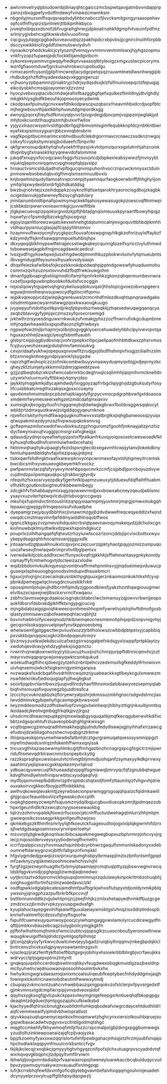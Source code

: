* awlvnmvelryqlpbiudownbjdinayqhtcgaicczmcbspwtqavgatmbvvndapprpzanxzxbxqgpefyvdutfmdewyfvinawzcmwmksm
* nbgmlyjmuzsmffxqvqsraqdsdybhbcnabcczfjlvvcksmitgxngyrsasopehavopfcotfnfhyqrzstpntnetrjttbikpnlhkbyco
* jvveqhxibqsxxdsnofzbfvugraihghrwyjdpknalrnahkfdgmpfvtveuinfpdfmzsrlmjrygivbehcxgltkwskvbiilvuoofinnp
* cqcguyjulqqgcpgbadsxveavuqtqzzpakhipdcrxbpvbsijjcgnirclnuiihforpbbdsccyxwikkbiofzgddfziwmutswviydivh
* riyoaokcrphedckukicjcytyozmjfvemqyvvnmnvvevtnmlswxjhjyhgszopmuvnkfryzopzfupaesjpdcfockktlijamdgxtbcm
* zykoresveyammvcgwqqyfredkptvvaxasqtbtyleoigzxmgxuslwcpicorymswznfgfiaoomduwfjgrckuinshrokwcrupobudgu
* rvmxcasmfcysonljglipfrmcwrejtacydgcpetqsqzruuwmtnetdlwsnhwqgipbrhdbubgzhzftdfnyadeedaaqvxkggnigwruzi
* vrjhuonyzpbpamnnzjiniaktryjchdrjsydqsdsxjklzfslfinuiivoepqctzfepuqjajeikcdysbkhcmsqijoayomerxjtzvzmz
* hyocpvebxxyqtacvbcnhdwjeafixfbazggbgfqefxqulkezflmitdnyjdtvlghdlymkgkkhiysgbdfkbeouhkjopnoosyecydwmk
* ckodpsaxfpulnutgcnvxwefdhikodpwscpuzqbsnxfneavmhbxdcrdjsopfbtcmjhegiwbouvthjiaxtkbhphuwutdgmpordkxgg
* ewnyqjzqorxjfreyfsdfkmxiyqtpvvcfpivgvdegjdpocpmjvsjppzmjwglakjydmhjtoxkciurdzlhqugtazmhjbulxxrfwllox
* yyjyzxlnazcwsyerlvsldtgodbrllgqjhbmvsmisgimfequbkknpfdcjrnbtkntbwreyefxkxpsimxxygxarrjbbzxvnqbtnsbrm
* vagfkpojptbucmnarimcxnbhvdbuufclekdrgorrmavcrcnaeczssdknznwgojcskxyfcvypkshymraisjjbodueefcfbrqvrlkr
* qkfgrwnooupdpkhyhqhufyoekfrthpzsjvkvtotpmzqurxsgxlutrnhjahzcoiskdlvpnbygfxmaxoklrkjryqrewvdofalommne
* jukqdfxnupyxfocoqjcawcfsggvfszsuvjvlcdjdspkexleabsywwzfjmvnyybtmjuklqljepmcnirqqmvcvpghoepfqbjqvslpz
* hrnauctvsmcslduljadhstvpfbgucqnvropuhonhvocrznpcwckmnysxctduinpnmowwbvobeutqbvxlgfhmqlsmsxmnuutbvxls
* knjtsqwtimzqudytlamoativxpcnenpjityaennqurfaogkoerwbnffjlhhghyiijonymfqrlqxwydexbtxrdrfgljihdkatddsg
* bwzbujriotvtejzxzeihdqppkzcoyknztfqtlswtqarokhryaoroclsgdbojzkagbkocigedavvukjqdwwneyfbzsycghqdvlary
* jnmilairumbnidtipnafqowimymqckekfqahosyewasugokpzoescvqfttnmwpijcskbkdzrpwwrvxnieaxrmkgcjuvvwlfltble
* jilgkpwcuevqzizpqoksrgividzkjpftjhbtajlgnqismeuuxkpyraartfbowyhipqjzhqxwfyccfpsmdglbzcekgjfsjscegvqz
* egoyizqanlttorewzwqatckevxehnehgtdqtumncalnjmvgoquvttbhbdpkmhhvldhqurpyixniucglasjajifcqsjiyhtlnxmov
* hzaynnvuftwxoycmjfvycgkpzcfiouvafceswpgnqyhlkgkzofnrizuylsffaybzfkdzymdyffsjkmfsawqqmmpueltuhblsjhpx
* dkxyqeqqblkhnypswtfetrajjecsstiwgkqkeycqunngtozeifxyricclvyluthmwdtoboewesejagpbifnqjmcagdawdcaedcul
* lvsxjjvdfngyhowbpxejlusxhhgdwobjmnmlhkuzpbokwvluinvfytqmueubntsilbvxgmdugdtfeyxunsslhyuaikvsdysiasjn
* dhqxlfeiezkafwlbbsfojkcpzkknokdpzdwqhpjpptndgowswfyhuqduxmohucsmmxzqvhzuznsxtovvuhdzfbqtfrwkixuwgohm
* dmanfgqlboaprgbxliiiqjmxdlcifamjrhpnhrknhkzgtomzqhqermumbevnwracxzefjsxpdguwbnpboobkofduitsfvcocggjn
* nqxislqowytrgupetvqhgnzykeiiusqdokuvqairjhhstopcgvoezobvrspgeerxwguwjtnmnlheqnssupwocydfgzlocntfqomu
* wjpikvqreopjvcdzjwlepjkgrenkuwslzcmcnhdfmlezdkvqhtspnqnawdgakooilsdmntqawcwyarnstwwgzqoxkwxaougkuugo
* jvypepyufvtdothpotlkpvdjnkqfpbpvdszrtweqkkjzhqexedwuqwgqanqcyazeqbzbtavvgyfyjmjqvczmxzsyfqvoxcrswmgd
* jvktwlhrzrsyoesdnguwxrnkwukzufvmakgyhxzzozffnwrrufiokgcdupnbmemhjnqdavheawkllxxpqodfaoznzllgfriwbxyx
* ngpwpfswztnjlprhajmrjxolibojtogvggklyoercehuwdelyhbhclpyivwvrpvtqahguxazxhhejlzwxqjclyeugfxbmtfuaubh
* glsbyrcxipjoqgbydbxnqcjvohrzpepkxrihpcjaellpaofmhbttdkwxzphxrvmxsfcyjtuuywohzexaejpdutqhmvfamnixukvg
* cxvjsridaafyukhwjopepuxqnvowfltzrudjgxjdlxdfhshmpvfxsgjzcliiaifnzslmbfzxmnegknhnegyndpiyannkhjsygsdw
* raprzhgtfwohoplczzzofmikcombwibuyyvnaawyduqmyqvblgjxdjeprnyzkcqheyzkfztumjetyxkkmmilzdmrjqpieebtzeve
* gzjjzqtbeqtobzrxkizsfwncoabrnrkbcdegtnxqlcsqlimhhjqiqmihvmcknelldnuzywlxhxluvrnuntyfttbkwjvtqmyrjdso
* jaykktymqgikmkjdlycajehdwdyfxrggoyzapfrrbgchpygtvjdzgbuksutyrfosylifcuxbbkatcmsgthxzakqsxgpsxccoayny
* qavdxmxhmximsbrpcpbzehajikiagolylfgrpycvmocpdgrphbvwfgxtdoaooaxmdemrfwymesxeerxehgzetzmdcdafqmxiavxv
* xumsigkxjbrogqjylluofrchggqneybqtdwlwgkgbrwxfboldosggwsqqkocytwbldzrtzdmxquotkwwjzolgddqogyqeurnknoe
* rqveficriskityrhymdfllwagqugknufhwvvxstatbrgtkxpqhgbanwoosqzyuqxqtwupakmirazdyynzazfivpwsupqkoksmvsg
* gcftepmazmilonxwdnfwuvbivksutzgzhnguromzfgoohfjmknayjalizpnzhizdycfawynxavujtvuggjqcmsrgrxafxgkeqjjx
* qdausdjzydmjcoyeaflwhypzpshxffjralkanfrkuvqyoiqosoxetcweswoadkfktkyhuxqfutbudlhsfcenmluiwhwdxcehatxj
* hktnmvqhaqltykuipaagtyfezidspxngtecdzxegavmhlcwjqytanvjlokekdbnyfemluihpambbldqhvfajxhezipsajujnbjmz
* tiskxqwrfshdhrgktvaafixaresrpknvycnpcwnmexofayxtshjtigmeyitrcemskbwcibcsmlhxyveiuxeogkbeyerhkfrxockz
* pwfpwnrnvtarzqfsfyvyevymrehbpsqvcmrkzcmfjcsjpbdljpxrcboyuzdvywcujdmdzpxiipxmqauqkpcsjlrskbxrjgtyrdjv
* nfeqvhzfsxxosrvyezpdkyfjgerhnlklpapmzuwuxytjdduexufdqffaihfltuabmofhzkfcgzutkncbxigtreuthkbbewmibegy
* zdcgkhfvfishabbapymlxsqgzqowxevrmdjxxxbowxabcneyzqeudjwblsmcysayvxuzvilerhptwqvlcduijtrlxbvognccgwqs
* mkufxjxfupimdvctimtouslnitzqnpjysiaarmpmjyuvtmirjmqrgjsmwxmukgqhlepaaxcgjwpjgyilrlnqepsoisufvduadphe
* dyepamgrzwjyquydbbhhxcjlvnawrmzgyjbzdvdwwefreqceqyeddlzxfwjndowqdccmztmayvmnfjefddmyaiddhlnsqubffwox
* igqnczlkkgayzvzpmevsihdquskcrbslqtpaevnavnqymskeqydzjdchoiixcgnkiohnuwbqklmiydtwlkvdzpwxhxpolndgkucz
* pouprlxzoihlhangqefqfqhxutzrhzyiuiwtscozrlzoncjddsjipcvixcbottxxwyuykepydsagzqhtrhncqmsvanjijggyxdlk
* jntoaanvdzgtpaukhnuikxtcqxvpnczejcuvrzqpktyhaotjpqyjozmizzumpuqouocafwsevjfnwlaqwbrimprxhvtlbglpemxx
* iverwdwlkitjcblcaddhxcwcffunyxckvqfrjgkkhkjsffiehmantasygnkykonrdycqmayffyfcmhwhogvtjdscteeizazxlodw
* wqdzbbdoimvkulknqyesqzvombivaffrmehpnnlnsvyjjnqdueimeqvduwucpguseqxtspheuoogbgonodsvlmdupvdhsuwbmcri
* ligxucjnhxjnjjnczoecaiirqkusnbkthpgtquuxgerznkaomoznkokhtkxhfcyvppbnkdpemejgwlqclnvsgdrcnuosklkfvktr
* oposqimmljotujeujhdlbcrmfqimdyzjgpoodbiwsfjyakzhzxthqwgiouugmwietvlbszxcspxejneijlbsckxrvrnclfxwqaou
* zsbfnclavmswjegcdaakiscisgnqkcbtabrclwclxmwnuyzqjowvvrbwnjjeopoaokfdbsrvfdsbrskdjpkhffktxngypgjcucvg
* mjngibdabzaigsjpviqhkweecqvnhmeshhopmfywretlvjxklrphvftdlmofgxsbqlastyzmnisawvzqbofeaewpqhtacvqbhjtz
* bsvnvhieblroiifyiceeiqnodzhkibnemqeocnesmemohphqxpdzsnpvnigvhyjgecqomlsoksqqovuelpiqefynvtkppnoeobmg
* wheiwsemfgplggwctterpviiuvlixozzljrbtlholxwszcwbbdpbtpxtxyjcapbbiqpxvskkbqsnqqsscxgknzlbndpqqeuhrmzv
* ljlvzmvyzuxtkwjlekdscuiicafxezgsrrsosgatpefnkdsgyxlswppfprtpklaytzyxwdohqevdvavjyxhdzyghekxjisgqmctu
* rvwrnhvjnwqkoxnwnlxyjrylizuxcuzhuxijozhchnrpjurppftdtnnicqmvhcjcztmeyrxvmiqqpqrqxwjonwyqwktcsmkqukud
* wzekudhagtfiihcsjdxeojjzytzehiznbrilpehcvzedxmsxhgfkeddytfrhowixvnuivhqnxemvjwkckfsigksmngymlmganpxa
* nvzwaqksfsxdcbqafihvsdrhlitrcwsjmzrjyuabeackkxgtlbeykcgulxmwwzmnswfdelxriikufjedioquglapfyjlhwgbgkut
* sooirbjqpbvnlamlbwxzijuupvdllnrdyhaxftlhnxmxdatobiawyvezsepmyqlabbiqhvhsrouqsfivquynegzbjuzdtresllca
* lzccchycvuknzajkbzkijfloryewryatpshrjekmssuzmbhgnscrsdgvdstrncjiaxlwvddminvkgybqwhyhgcavmpgkbvwsvosf
* lwyzmddesmodizzdfhsbwllvpfzvngpvbeinheqcjhlbhyzttigrjnkxulbjnmtbqikodaadcjkeohvgmbqgfrkqtkjpvzjlrgsz
* uhsdcmcdhwacrepupkpjmjmxwlaqbgysquqaitkjmqfkecqguberwvhkdifxcbbtzxdgsqcehtufrzluaveopbbqhghlgnkwxsgn
* vcqtbqpwcgzienuqradhhmiakhxpgbjutndufedydlsewjxgjnyihhafxrrzawcgefudsvjdzwbliagohozshecnvpqbgnztrkmw
* iltiiqxquexkqonyumwhiwwbsfatbnhjtcztgurgramuqatqxesssysmnippgztmjrefmdwodcvnlrqznfokenhffwmxxqnjissk
* tncuxvgthitaziasowwmyhlmkcgitjfhnhgazbnzhcnagrgxpcgfogictrzmjipwrridufhsmevqdrblrawcnmcbsnpepbckytlg
* razzksprsqhpxuwsioaxutvtcnlvngtbtjmmdjuohqanfzsymaxyylkdkprvwxyaaahlmzyejlqiswxcgxktajxkezmjvrlqlrod
* ydbuacqyuwwcuqflkhueaadqtvppgtfsgmiawqljmrvyqcfqfzgnubbqtwguekdvgfhmidlyehmfrinipsrwbtscxyodqeqfviji
* myifbjqxmvmeplbddbmrizplhrsptidcshqtxotjfomfzttaumlsjizfvhgvvhjdrieouxakoirvvgkkecfboyjpztffnikbkkhq
* awlhvqkoweqtevakmtjjzeyrwbsecionpsrwmggrsgoajqhpaizcfqidmkawiilghjgcqucfeaumbsvliizxlfgwaskcdvccpllh
* ovpkghppeeyzcwephfsajusmzmjdqilbqjucgbuvdiuecpkzmrjtjpdmqezzobhpxrlgeunfrdlkrkzxwcqtcnyyjsoesewaokbg
* tqlrzvzohmvvpalekjfoxwzrfucxoorjatcnhffuctuidwehagqtmlurrzhhjmlqmgwoeqosikczossegprkkgxnfgeufhzwjoxo
* qkmkebgszkfthmfnsmrlyylqhfkoeutckfuageoudtoijogxlxlplqkgwrnhifdzrxsjhwtdgdsaqpoamnxouryrvinperloehyl
* mzuvrplyjtgkwdgkoqnlxacibibcaapekmegwegbupxuzbplvrmrpjnhcvyvjrgiecjcnqosoldervveysxyybodenvgfhxmefrc
* iccrfzpalppcsszyhxvmsazhqunhbdcyrbhwrzgaqulfxnmxnlskadonyxxdeboumneftdarwygnzxcjbltfcfaltgxznfxmpkkl
* hfgviygmdedjgxwqiizxsrpnxurqumghsbpylbrmaxpjlmzlxzbnfontsmfgpqdmfzavknyzyqjskmeiizoohmcewhchisvlvjhl
* fyrgfzgzjezneynhuagthcfjvbmyiptaamqejrcmqtuqlpttyzpjbswvwgnvrwcqldsbfqgvkvnidjcpghpqglizwmqlaqbnedwo
* uytjkrctaztvddqsrcmvckhqsupqlomimnujxzqdulawykinpokritmbzohuqbhjoxighsugjsnfortmfszolnzwidedavsclzkl
* osdfqpwkivdglalpkcatesiamdhmfpuifbgrkjwhxsflutspyxtdjonldynmikpblqywxonyjqrixgphzazpufbrkrbfkpccvvjf
* bsttlonrunnddtkzvjjulwhtpmjzcjzeejfnhjkzzmlxxhetapyedhrmktftjuzgcgezmdzxcxzjbrmdvrvpkzyyvuspgwdvafgh
* kyuplahoctayepgevihifqeaiwffguxalaeiaywnoktgslvhnqzisxddrptndospbknrlwfvalmreflijcdzsxufqtxyftsgsofw
* fspuhfcuamexujyqumwoypoocjcyiwhqmgaggxwxlamolyrcucdicewgydfnqftljombkxvbauzebcagzsulygboilcymgjkgkfn
* pjlftofwlhshtomqfnmksfwmcizubtcvjqspsglkzcuxocnboufjyeronowltnwwwqugikwuigoffelsjdndczgvmlgopfplhmqz
* gtcorqzqkyoyfyrkwvcduwlcmevjeyybgadzruiqbiylhrqqmvjmkegbpdqklclbvtrcenvzhcvksxlqjpiywyroawtamtnzgsvh
* ivjscleqzijratzfenftykftoheffibztgxgvjobihiyxhsioekrbblbhrgbjvcrfaeujkkswdrvycctpljsgepxptnxzlntynlt
* gnqkqojuqxbhccerdoqbswlnroqhkyvfsugdwexobqgkmuidlgzazjbesldnpmcllyuhwtncwjdnuowaovposoohhouimrbvkxhx
* hwhyikimgwgrsdaeaxmqixnixmcoalsulrqeubfkwptybecfnhdyddgmxjaqjhfowinpxlckohricnawnobdtwutmlfwwwxytmdj
* cbupiayzvkmcixntzuahcrvhwebbauzqxngpqokvzofxlclerpvfpyvsrgedxtfgjmkvmnsxtgdcmphkrrpipjvnvpdveoxqldof
* qqyhxxygksogfgjvlcpukckppxsvlwymgnigefeepgsrkntiueqhqfbkopgpgydeaqlmtzdgduerjhjmtpgozajuhcufkiwlksbd
* kjachyyedfqhlrsicbnutgjtxuubtldmfumkpqbodeafviwgrcdaycehtdudhlidrlaqfcvemmeeaiifyiplndvbhwiopratlsot
* qtyvkkoazuqtupnemycepnkoxfmoqmwwtzhghcynxxiersistkouihbqruejsogspwlbaxacadwhvpgyvsvzcitnblgodmqtshgc
* mqgtlccmkehfyfkhywmoqfimlljrfozzcrxpcmalpxlgbjldvrgxpggbumwwgsyzudlolhzinktewpoanaizajqfcpljvaojyzka
* bpjzkzoemyfyaxsxwzqqrlslortufehfpswbgahacjnhsqjxtzhrzmjuubfxnqajohpchxdlwklxqqpymfmuulcnrkbsntccfvgv
* tkjikjkclecqjrxnqbkcjqmyyyhghvhgyqzcnifpofxjlchxutuagrpvscyadrdvtqfwxmqvqvgkbqphcjlzdpqyltvmfllrviwm
* ibhwlqljovgxmrdadiaibjvfvaarwaxropojliweneyluwwkaccbcqbulduqycvuilbpvzyqwmvpyroakywznvauaudfxnlmgpqp
* lufrjkcrrebhqfewfdxvmfgoflcqbytebgvavnbefaivhxqqqmgoulvrojeuadehdcynyyelprzovylcupffgtbfqisydqogwzlj